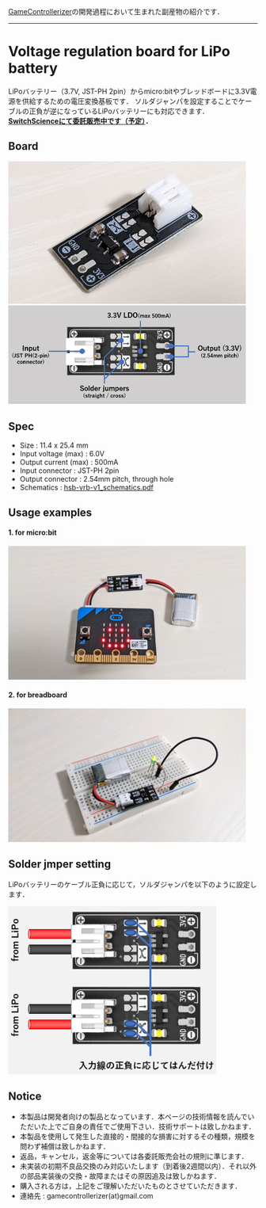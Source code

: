 [GameControllerizer](https://github.com/GameControllerizer)の開発過程において生まれた副産物の紹介です．

---
# Voltage regulation board for LiPo battery

LiPoバッテリー（3.7V, JST-PH 2pin）からmicro:bitやブレッドボードに3.3V電源を供給するための電圧変換基板です．
ソルダジャンパを設定することでケーブルの正負が逆になっているLiPoバッテリーにも対応できます．
**[SwitchScienceにて委託販売中です（予定）](https://www.switch-science.com/)．**

## Board

<img src=./images/board_01.jpg width="480">
<img src=./images/board_00.png width="480">

## Spec

- Size : 11.4 x 25.4 mm
- Input voltage (max) : 6.0V
- Output current (max) : 500mA
- Input connector : JST-PH 2pin
- Output connector : 2.54mm pitch, through hole
- Schematics : [hsb-vrb-v1_schematics.pdf](./resources/hsb-vrb-v1_schematics.pdf)

## Usage examples

#### 1. for micro:bit

<img src=./images/for_microbit.jpg width="480">

#### 2. for breadboard

<img src=./images/for_breadboard.jpg width="480">

## Solder jmper setting

LiPoバッテリーのケーブル正負に応じて，ソルダジャンパを以下のように設定します．

<img src=./images/solder_jumper_setting.png width="420">

## Notice

- 本製品は開発者向けの製品となっています．本ページの技術情報を読んでいただいた上でご自身の責任でご使用下さい．技術サポートは致しかねます．
- 本製品を使用して発生した直接的・間接的な損害に対するその種類，規模を問わず補償は致しかねます．
- 返品，キャンセル，返金等については各委託販売会社の規則に準じます．
- 未実装の初期不良品交換のみ対応いたします（到着後2週間以内）．それ以外の部品実装後の交換・故障またはその原因追及は致しかねます．
- 購入される方は，上記をご理解いただいたものとさせていただきます．
- 連絡先 : gamecontrollerizer(at)gmail.com
